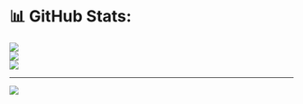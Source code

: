 # 📊 GitHub Stats:
![](https://github-readme-stats.vercel.app/api?username=Adithyan-06&theme=dark&hide_border=false&include_all_commits=false&count_private=false)<br/>
![](https://nirzak-streak-stats.vercel.app/?user=Adithyan-06&theme=dark&hide_border=false)<br/>
![](https://github-readme-stats.vercel.app/api/top-langs/?username=Adithyan-06&theme=dark&hide_border=false&include_all_commits=false&count_private=false&layout=compact)

---
[![](https://visitcount.itsvg.in/api?id=Adithyan-06&icon=0&color=0)](https://visitcount.itsvg.in)

<!-- Proudly created with GPRM ( https://gprm.itsvg.in ) -->
